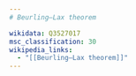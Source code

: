 ```yaml
---
# Beurling–Lax theorem

wikidata: Q3527017
msc_classification: 30
wikipedia_links:
  - "[[Beurling–Lax theorem]]"
---
```

